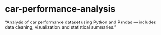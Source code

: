 # car-performance-analysis
“Analysis of car performance dataset using Python and Pandas — includes data cleaning, visualization, and statistical summaries.”
